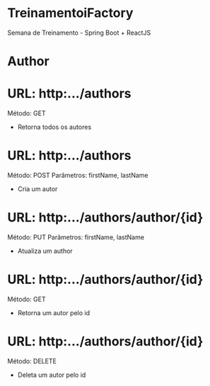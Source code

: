 # TreinamentoiFactory
Semana de Treinamento - Spring Boot + ReactJS

# Author

# URL: http:.../authors
Método: GET
* Retorna todos os autores

# URL: http:.../authors
Método: POST
Parâmetros: firstName, lastName 
* Cria um autor

# URL: http:.../authors/author/{id}
Método: PUT
Parâmetros: firstName, lastName 
* Atualiza um author

# URL: http:.../authors/author/{id}
Método: GET
* Retorna um autor pelo id

# URL: http:.../authors/author/{id}
Método: DELETE
* Deleta um autor pelo id
